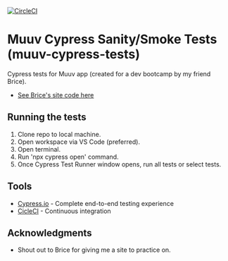 [![CircleCI](https://circleci.com/gh/dsanchezNYC/muuv-cypress-tests.svg?style=svg)](https://circleci.com/gh/dsanchezNYC/muuv-cypress-tests)

# Muuv Cypress Sanity/Smoke Tests (muuv-cypress-tests)

Cypress tests for Muuv app (created for a dev bootcamp by my friend Brice).

* [See Brice's site code here](https://github.com/bpowell15/muuv) 

## Running the tests

1. Clone repo to local machine. 
2. Open workspace via VS Code (preferred).
3. Open terminal.
4. Run 'npx cypress open' command.
5. Once Cypress Test Runner window opens, run all tests or select tests.

## Tools

* [Cypress.io](https://www.cypress.io/) - Complete end-to-end testing experience
* [CicleCI](https://circleci.com/) - Continuous integration

## Acknowledgments

* Shout out to Brice for giving me a site to practice on. 